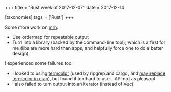 +++
title = "Rust week of 2017-12-07"
date = 2017-12-14

[taxonomies]
tags = ['Rust']
+++

Some more work on [mrh]:

- Use ordermap for repeatable output
- Turn into a library (backed by the command-line tool), which is a
  first for me (libs are more hard than apps, and helpfully force one
  to do a better design).

I experienced some failures too:

- I looked to using [termcolor] (used by ripgrep and cargo, and [may
  replace termcolor in clap]), but found it too hard to use... API
  not as pleasant
- I also failed to turn output into an iterator (instead of Vec)


[mrh]: https://crates.io/crates/mrh
[may replace termcolor in clap]: https://github.com/kbknapp/clap-rs/issues/836
[termcolor]: https://crates.io/crates/termcolor
